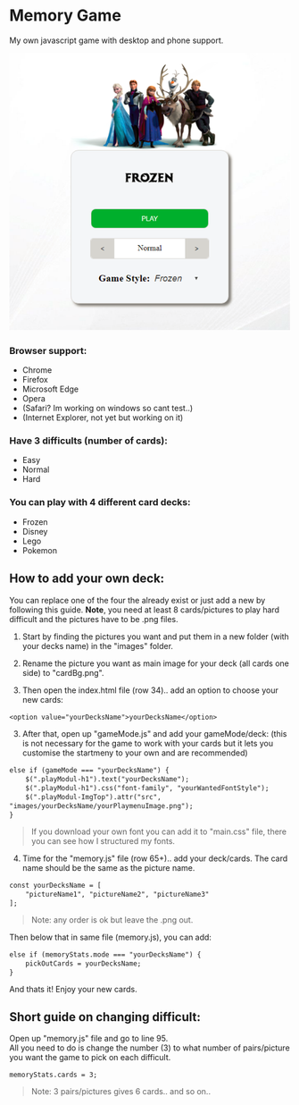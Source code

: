 # Memory Game

My own javascript game with desktop and phone support. <br>

![Memory print image](images/gamePrint.png)

### Browser support:
- Chrome
- Firefox
- Microsoft Edge
- Opera
- (Safari? Im working on windows so cant test..)
- (Internet Explorer, not yet but working on it)

### Have 3 difficults (number of cards):
- Easy
- Normal
- Hard

### You can play with 4 different card decks:
- Frozen
- Disney
- Lego
- Pokemon

## How to add your own deck: 
You can replace one of the four the already exist or just add a new by following this guide.
**Note**, you need at least 8 cards/pictures to play hard difficult and the pictures have to be .png files.

1. Start by finding the pictures you want and put them in a new folder (with your decks name) in the "images" folder.

2. Rename the picture you want as main image for your deck (all cards one side) to "cardBg.png".

2. Then open the index.html file (row 34).. add an option to choose your new cards: <br>
```
<option value="yourDecksName">yourDecksName</option>
```

3. After that, open up "gameMode.js" and add your gameMode/deck: (this is not necessary for the game to work with your cards but it lets you customise the startmeny to your own and are recommended) <br>
```
else if (gameMode === "yourDecksName") {
	$(".playModul-h1").text("yourDecksName");
	$(".playModul-h1").css("font-family", "yourWantedFontStyle");
	$(".playModul-ImgTop").attr("src", "images/yourDecksName/yourPlaymenuImage.png");
}
```
> If you download your own font you can add it to "main.css" file, there you can see how I structured my fonts.

4. Time for the "memory.js" file (row 65+).. add your deck/cards. The card name should be the same as the picture name. <br>
```
const yourDecksName = [
	"pictureName1", "pictureName2", "pictureName3"
];
```
> Note: any order is ok but leave the .png out.

Then below that in same file (memory.js), you can add: 
```
else if (memoryStats.mode === "yourDecksName") {
	pickOutCards = yourDecksName;
}
```

And thats it! Enjoy your new cards.


## Short guide on changing difficult:
Open up "memory.js" file and go to line 95. <br>
All you need to do is change the number (3) to what number of pairs/picture you want the game to pick on each difficult. <br>
```
memoryStats.cards = 3;
```
> Note: 3 pairs/pictures gives 6 cards.. and so on.. 

